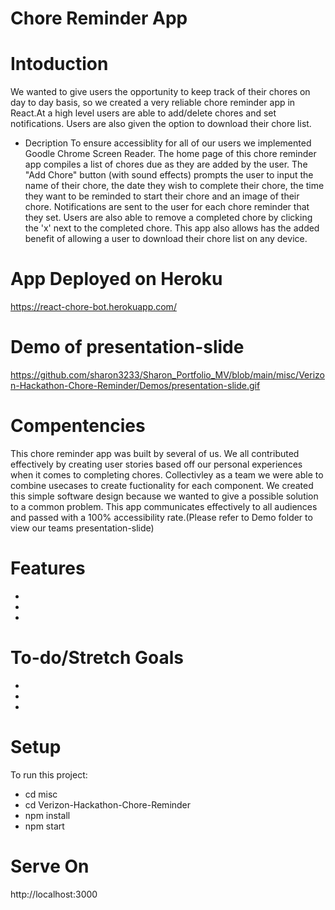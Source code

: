 # Chore Reminder App

# Intoduction 
We wanted to give users the opportunity to keep track of their chores on day to day basis, so we created a very reliable chore reminder app in React.At a high level users are able to add/delete chores and set notifications. Users are also given the option to download their chore list. 

* Decription 
To ensure accessiblity for all of our users we implemented Goodle Chrome Screen Reader. The home page of this chore reminder app compiles a list of chores due as they are added by the user. The "Add Chore" button (with sound effects) prompts the user to input the name of their chore, the date they wish to complete their chore, the time they want to be reminded to start their chore and an image of their chore. Notifications are sent to the user for each chore reminder that they set.  Users are also able to remove a completed chore by clicking the 'x' next to the completed chore. This app also allows has the added benefit of allowing a user to download their chore list on any device.  

# App Deployed on Heroku 
https://react-chore-bot.herokuapp.com/

# Demo of presentation-slide 
https://github.com/sharon3233/Sharon_Portfolio_MV/blob/main/misc/Verizon-Hackathon-Chore-Reminder/Demos/presentation-slide.gif


# Compentencies
This chore reminder app was built by several of us. We all contributed effectively by creating user stories based off our personal experiences when it comes to completing chores. Collectivley as a team we were able to combine usecases to create fuctionality for each component. We created this simple software design because we wanted to give a possible solution to a common problem. This app communicates effectively to all audiences and passed with a 100% accessibility rate.(Please refer to Demo folder to view our teams presentation-slide) 

# Features
*
*
*
# To-do/Stretch Goals
*
*
*


# Setup 
To run this project:
 * cd misc
 * cd Verizon-Hackathon-Chore-Reminder
 * npm install 
 * npm start

 
# Serve On 
http://localhost:3000
